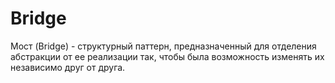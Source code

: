 # Bridge
Мост (Bridge) - структурный паттерн, предназначенный для отделения абстракции от ее реализации так, чтобы была возможность изменять их независимо друг от друга.
